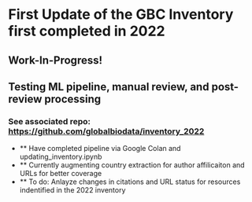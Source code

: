 # First Update of the GBC Inventory first completed in 2022

## Work-In-Progress!
## Testing ML pipeline, manual review, and post-review processing
### See associated repo: https://github.com/globalbiodata/inventory_2022

* ** Have completed pipeline via Google Colan and updating_inventory.ipynb
* ** Currently augmenting country extraction for author affilicaiton and URLs for better coverage
* ** To do: Anlayze changes in citations and URL status for resources indentified in the 2022 inventory

